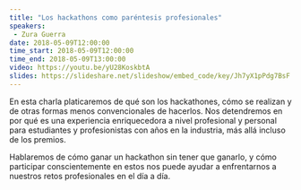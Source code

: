 ```yaml
---
title: "Los hackathons como paréntesis profesionales"
speakers:
 - Zura Guerra
date: 2018-05-09T12:00:00
time_start: 2018-05-09T12:00:00
time_end: 2018-05-09T13:00:00
video: https://youtu.be/yU28KoskbtA
slides: https://slideshare.net/slideshow/embed_code/key/Jh7yX1pPdg7BsF
---
```


<p>En esta charla platicaremos de qué son los hackathones, cómo se realizan y de otras formas menos convencionales de hacerlos. Nos detendremos en por qué es una experiencia enriquecedora a nivel profesional y personal para estudiantes y profesionistas con años en la industria, más allá incluso de los premios.</p>

<p>Hablaremos de cómo ganar un hackathon sin tener que ganarlo, y cómo participar conscientemente en estos nos puede ayudar a enfrentarnos a nuestros retos profesionales en el día a día.</p>